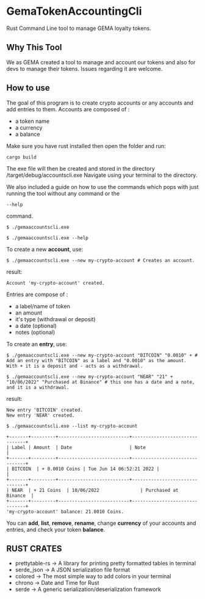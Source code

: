 # GemaTokenAccountingCli
Rust Command Line tool to manage GEMA loyalty tokens.

## Why This Tool

We as GEMA created a tool to manage and account our tokens and also for devs to manage their tokens. Issues regarding it are welcome.

## How to use

The goal of this program is to create crypto accounts or any accounts and add entries to them.
Accounts are composed of :
* a token name
* a currency
* a balance

Make sure you have rust installed then open the folder and run:
```shell
cargo build 
```

The exe file will then be created and stored in the directory /target/debug/accountscli.exe
Navigate using your terminal to the directory.

We also included a guide on how to use the commands which pops with just running the tool without any command or the
 ```shell 
 --help 
 ``` 
 command.   

```shell
$ ./gemaaccountscli.exe 
```

```shell
$ ./gemaaccountscli.exe --help
```



To create a new **account**, use:
```shell
$ ./gemaaccountscli.exe --new my-crypto-account # Creates an account.
```

result:
```
Account 'my-crypto-account' created.
```

Entries are compose of :
* a label/name of token
* an amount
* it's type (withdrawal or deposit)
* a date (optional)
* notes (optional)

To create an **entry**, use:
```shell
$ ./gemaaccountscli.exe --new my-crypto-account "BITCOIN" "0.0010" + # Add an entry with "BITCOIN" as a label and "0.0010" as the amount. With + it is a deposit and - acts as a withdrawal.

$ ./gemaaccountscli.exe --new my-crypto-account "NEAR" "21" + "10/06/2022" "Purchased at Binance" # this one has a date and a note, and it is a withdrawal.
```
result:
```
New entry 'BITCOIN' created.
New entry 'NEAR' created.

$ ./gemaaccountscli.exe --list my-crypto-account

+-------+---------+--------------------------+-------------------------------+
| Label | Amount  | Date                     | Note                          |
+-------+---------+--------------------------+-------------------------------+
| BITCOIN  | + 0.0010 Coins | Tue Jun 14 06:52:21 2022 |                               |
+-------+---------+--------------------------+-------------------------------+
| NEAR  | + 21 Coins  | 10/06/2022               | Purchased at Binance  |
+-------+---------+--------------------------+-------------------------------+
'my-crypto-account' balance: 21.0010 Coins.
```

You can **add**, **list**, **remove**, **rename**, change **currency** of your accounts and entries, and check your token **balance**.

## RUST CRATES
- prettytable-rs -> A library for printing pretty formatted tables in terminal
- serde_json -> A JSON serialization file format
- colored -> The most simple way to add colors in your terminal
- chrono -> Date and Time for Rust
- serde -> A generic serialization/deserialization framework